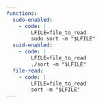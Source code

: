 ```yaml
---
functions:
  sudo-enabled:
    - code: |
        LFILE=file_to_read
        sudo sort -m "$LFILE"
  suid-enabled:
    - code: |
        LFILE=file_to_read
        ./sort -m "$LFILE"
  file-read:
    - code: |
        LFILE=file_to_read
        sort -m "$LFILE"
---
```

